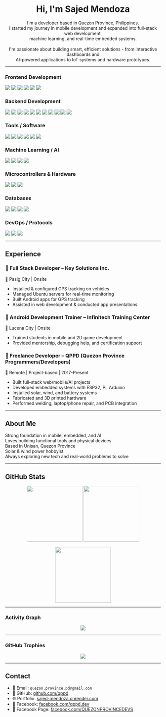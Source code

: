 <h1 align="center">Hi, I'm Sajed Mendoza</h1>

<p align="center">
  I'm a developer based in Quezon Province, Philippines.<br>
  I started my journey in mobile development and expanded into full-stack web development,<br>
  machine learning, and real-time embedded systems.<br><br>
  I'm passionate about building smart, efficient solutions - from interactive dashboards and<br>
  AI-powered applications to IoT systems and hardware prototypes.
</p>

---

### Frontend Development
<p>
  <img src="https://img.shields.io/badge/HTML5-E34F26?style=for-the-badge&logo=html5&logoColor=white"/>
  <img src="https://img.shields.io/badge/CSS3-1572B6?style=for-the-badge&logo=css3&logoColor=white"/>
  <img src="https://img.shields.io/badge/JavaScript-F7DF1E?style=for-the-badge&logo=javascript&logoColor=black"/>
  <img src="https://img.shields.io/badge/React-20232A?style=for-the-badge&logo=react&logoColor=61DAFB"/>
  <img src="https://img.shields.io/badge/Bootstrap-563D7C?style=for-the-badge&logo=bootstrap&logoColor=white"/>
  <img src="https://img.shields.io/badge/Vue.js-35495E?style=for-the-badge&logo=vue.js&logoColor=4FC08D"/>
</p>

### Backend Development
<p>
  <img src="https://img.shields.io/badge/PHP-777BB4?style=for-the-badge&logo=php&logoColor=white"/>
  <img src="https://img.shields.io/badge/Laravel-F55247?style=for-the-badge&logo=laravel&logoColor=white"/>
  <img src="https://img.shields.io/badge/Python-3776AB?style=for-the-badge&logo=python&logoColor=white"/>
  <img src="https://img.shields.io/badge/Flask-000000?style=for-the-badge&logo=flask&logoColor=white"/>
  <img src="https://img.shields.io/badge/Node.js-339933?style=for-the-badge&logo=node.js&logoColor=white"/>
  <img src="https://img.shields.io/badge/Express.js-000000?style=for-the-badge&logo=express&logoColor=white"/>
  <img src="https://img.shields.io/badge/Java-ED8B00?style=for-the-badge&logo=java&logoColor=white"/>
  <img src="https://img.shields.io/badge/.NET-512BD4?style=for-the-badge&logo=dotnet&logoColor=white"/>
  <img src="https://img.shields.io/badge/C++-00599C?style=for-the-badge&logo=c%2B%2B&logoColor=white"/>
  <img src="https://img.shields.io/badge/C%23-239120?style=for-the-badge&logo=c-sharp&logoColor=white"/>
  <img src="https://img.shields.io/badge/REST%20API-FF6C37?style=for-the-badge&logo=api&logoColor=white"/>
</p>

### Tools / Software
<p>
  <img src="https://img.shields.io/badge/Android%20Studio-3DDC84?style=for-the-badge&logo=android-studio&logoColor=white"/>
  <img src="https://img.shields.io/badge/PyCharm-000000?style=for-the-badge&logo=pycharm&logoColor=white"/>
  <img src="https://img.shields.io/badge/VS%20Code-007ACC?style=for-the-badge&logo=visual-studio-code&logoColor=white"/>
  <img src="https://img.shields.io/badge/Arduino-00979D?style=for-the-badge&logo=arduino&logoColor=white"/>
  <img src="https://img.shields.io/badge/Fusion%20360-F29305?style=for-the-badge&logo=autodesk&logoColor=white"/>
  <img src="https://img.shields.io/badge/NetBeans-1B6AC6?style=for-the-badge&logo=apache-netbeans-ide&logoColor=white"/>
</p>

### Machine Learning / AI
<p>
  <img src="https://img.shields.io/badge/TensorFlow-FF6F00?style=for-the-badge&logo=tensorflow&logoColor=white"/>
  <img src="https://img.shields.io/badge/PyTorch-EE4C2C?style=for-the-badge&logo=pytorch&logoColor=white"/>
  <img src="https://img.shields.io/badge/scikit--learn-F7931E?style=for-the-badge&logo=scikit-learn&logoColor=white"/>
  <img src="https://img.shields.io/badge/YOLO-00BCD4?style=for-the-badge&logo=YOLO&logoColor=white"/>
</p>

### Microcontrollers & Hardware
<p>
  <img src="https://img.shields.io/badge/ESP32-3C5280?style=for-the-badge&logo=espressif&logoColor=white"/>
  <img src="https://img.shields.io/badge/Raspberry%20Pi-C51A4A?style=for-the-badge&logo=raspberry-pi&logoColor=white"/>
  <img src="https://img.shields.io/badge/Arduino-00979D?style=for-the-badge&logo=arduino&logoColor=white"/>
</p>

### Databases
<p>
  <img src="https://img.shields.io/badge/MySQL-4479A1?style=for-the-badge&logo=mysql&logoColor=white"/>
  <img src="https://img.shields.io/badge/SQLite-003B57?style=for-the-badge&logo=sqlite&logoColor=white"/>
  <img src="https://img.shields.io/badge/Firebase-FFCA28?style=for-the-badge&logo=firebase&logoColor=black"/>
  <img src="https://img.shields.io/badge/MongoDB-47A248?style=for-the-badge&logo=mongodb&logoColor=white"/>
</p>

### DevOps / Protocols
<p>
  <img src="https://img.shields.io/badge/Git-F05032?style=for-the-badge&logo=git&logoColor=white"/>
  <img src="https://img.shields.io/badge/SSH-000000?style=for-the-badge&logo=OpenSSH&logoColor=white"/>
  <img src="https://img.shields.io/badge/WebSocket-00BFFF?style=for-the-badge"/>
</p>

---

## Experience

### 🔹 Full Stack Developer – Key Solutions Inc.
📍 Pasig City | Onsite  
- Installed & configured GPS tracking on vehicles  
- Managed Ubuntu servers for real-time monitoring  
- Built Android apps for GPS tracking  
- Assisted in web development & conducted app presentations

### 🔹 Android Development Trainer – Infinitech Training Center  
📍 Lucena City | Onsite  
- Trained students in mobile and 2D game development  
- Provided mentorship, debugging help, and certification support

### 🔹 Freelance Developer – QPPD (Quezon Province Programmers/Developers)  
📍 Remote | Project-based | 2017-Present  
- Built full-stack web/mobile/AI projects  
- Developed embedded systems with ESP32, Pi, Arduino  
- Installed solar, wind, and battery systems  
- Fabricated and 3D printed hardware  
- Performed welding, laptop/phone repair, and PCB integration

---

## About Me

 Strong foundation in mobile, embedded, and AI  
 Loves building functional tools and physical devices  
 Based in Unisan, Quezon Province  
 Solar & wind power hobbyist  
 Always exploring new tech and real-world problems to solve

---

## GitHub Stats

<p align="center">
  <img 
    src="https://github-readme-stats.vercel.app/api?username=qppd&show_icons=true&count_private=true&include_all_commits=true&theme=tokyonight&hide_border=true&bg_color=0D1117&title_color=58A6FF&icon_color=58A6FF"
    height="180em"
  />
  <img 
    src="https://github-readme-stats.vercel.app/api/top-langs/?username=qppd&layout=compact&langs_count=8&theme=tokyonight&hide_border=true&bg_color=0D1117&title_color=58A6FF"
    height="180em"
  />
</p>

<p align="center">
  <img 
    src="https://streak-stats.demolab.com?user=qppd&theme=tokyonight&hide_border=true&background=0D1117&ring=58A6FF&fire=FF6E96&currStreakLabel=58A6FF"
    height="180em"
  />
</p>

---

### Activity Graph

<p align="center">
  <img 
    src="https://github-readme-activity-graph.vercel.app/graph?username=qppd&theme=tokyo-night&hide_border=true&area=true"
  />
</p>

---

### GitHub Trophies

<p align="center">
  <img 
    src="https://github-profile-trophy.vercel.app/?username=qppd&theme=tokyonight&no-bg=true&no-frame=true&margin-w=8"
  />
</p>

---

## Contact

- 📧 Email: `quezon.province.pd@gmail.com`  
- 🐙 GitHub: [github.com/qppd](https://github.com/qppd)  
- 🌐 Portfolio: [sajed-mendoza.onrender.com](https://sajed-mendoza.onrender.com)  
- 📘 Facebook: [facebook.com/qppd.dev](https://facebook.com/qppd.dev)  
- 📄 Facebook Page: [facebook.com/QUEZONPROVINCEDEVS](https://facebook.com/QUEZONPROVINCEDEVS)

